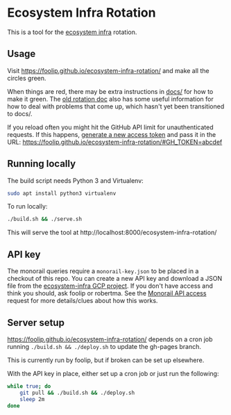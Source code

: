 # Ecosystem Infra Rotation

This is a tool for the [ecosystem infra](https://bit.ly/ecosystem-infra) rotation.

## Usage

Visit https://foolip.github.io/ecosystem-infra-rotation/ and make all the circles green.

When things are red, there may be extra instructions in [docs/](docs/) for how to make it green.
The [old rotation doc](https://bit.ly/ecosystem-infra-rotation) also has some useful information for how to deal with problems that come up, which hasn't yet been transitioned to docs/.

If you reload often you might hit the GitHub API limit for unauthenticated requests.
If this happens, [generate a new access token](https://github.com/settings/tokens/new) and pass it in the URL: https://foolip.github.io/ecosystem-infra-rotation/#GH_TOKEN=abcdef

## Running locally

The build script needs Python 3 and Virtualenv:
```bash
sudo apt install python3 virtualenv
```

To run locally:
```bash
./build.sh && ./serve.sh
```

This will serve the tool at http://localhost:8000/ecosystem-infra-rotation/

## API key

The monorail queries require a `monorail-key.json` to be placed in a checkout of this repo.
You can create a new API key and download a JSON file from the [ecosystem-infra GCP project](https://console.cloud.google.com/iam-admin/serviceaccounts/project?project=ecosystem-infra).
If you don't have access and think you should, ask foolip or robertma.
See the [Monorail API access](https://bugs.chromium.org/p/monorail/issues/detail?id=3234) request for more details/clues about how this works.

## Server setup

https://foolip.github.io/ecosystem-infra-rotation/ depends on a cron job running `./build.sh && ./deploy.sh` to update the gh-pages branch.

This is currently run by foolip, but if broken can be set up elsewhere.

With the API key in place, either set up a cron job or just run the following:
```bash
while true; do
    git pull && ./build.sh && ./deploy.sh
    sleep 2m
done
```
